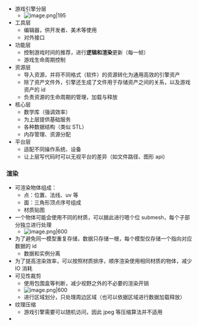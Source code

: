 - 游戏引擎分层
	- ![image.png|195](https://thdlrt.oss-cn-beijing.aliyuncs.com/20250125180317.png)
- 工具层
	- 编辑器，供开发者、美术等使用
	- 对外接口
- 功能层
	- 控制游戏时间的推荐，进行**逻辑和渲染**更新（每一帧）
	- 游戏生命周期控制
- 资源层
	- 导入资源，并将不同格式（软件）的资源转化为通用高效的引擎资产
	- 除了资产文件外，引擎还生成了文件用于存储资产之间的关系，以及游戏资产的 id
	- 负责资源的生命周期的管理，加载与释放
- 核心层
	- 数学库（强调效率）
	- 为上层提供基础服务
	- 各种数据结构（类似 STL）
	- 内存管理、资源分配
- 平台层
	- 适配不同操作系统、设备
	- 让上层写代码时可以无视平台的差异（如文件路径、图形 api）
### 渲染
- 可渲染物体组成：
	- 点：位置、法线、uv 等
	- 面：三角形顶点序号组成
	- 材质贴图
- 一个物体可能会使用不同的材质，可以据此进行嗯个位 submesh，每个子部分独立进行处理
	- ![image.png|600](https://thdlrt.oss-cn-beijing.aliyuncs.com/20250126110922.png)
- 为了避免同一模型重复存储，数据只存储一根，每个模型仅存储一个指向对应数据的 id
	- 数据和实例分离
- 为了提高渲染效率，可以按照材质排序，顺序渲染使用相同材质的物体，减少 IO 消耗
- 可见性裁剪
	- 使用包围盒等判断，减少视野之外的不必要的渲染开销
	- ![image.png|600](https://thdlrt.oss-cn-beijing.aliyuncs.com/20250126111428.png)
	- 进行区域划分，只处理周边区域（也可以依据区域进行数据加载释放）
- 纹理压缩
	- 游戏引擎需要可以随机访问，因此 jpeg 等压缩算法并不适用
- 
